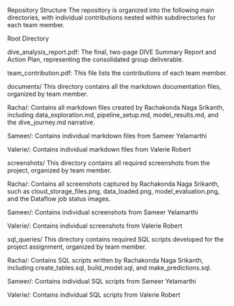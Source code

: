 Repository Structure
The repository is organized into the following main directories, with individual contributions nested within subdirectories for each team member.
 
Root Directory
 
dive_analysis_report.pdf: The final, two-page DIVE Summary Report and Action Plan, representing the consolidated group deliverable.
 
team_contribution.pdf: This file lists the contributions of each team member. 
 
 
documents/
This directory contains all the markdown documentation files, organized by team member.
 
Racha/: Contains all markdown files created by Rachakonda Naga Srikanth, including data_exploration.md, pipeline_setup.md, model_results.md, and the dive_journey.md narrative.
 
Sameer/: Contains individual markdown files from Sameer Yelamarthi
 
Valerie/: Contains individual markdown files from Valerie Robert
 
screenshots/
This directory contains all required screenshots from the project, organized by team member.
 
Racha/: Contains all screenshots captured by Rachakonda Naga Srikanth, such as cloud_storage_files.png, data_loaded.png, model_evaluation.png, and the Dataflow job status images.
 
Sameer/: Contains individual screenshots from Sameer Yelamarthi
 
Valerie/: Contains individual screenshots from Valerie Robert
 
sql_queries/
This directory contains required SQL scripts developed for the project assignment, organized by team member.
 
Racha/: Contains SQL scripts written by Rachakonda Naga Srikanth, including create_tables.sql, build_model.sql, and make_predictions.sql.
 
Sameer/: Contains individual SQL scripts from Sameer Yelamarthi
 
Valerie/: Contains individual SQL scripts from Valerie Robert
